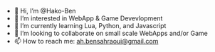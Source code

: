 - 👋 Hi, I’m @Hako-Ben
- 👀 I’m interested in WebApp & Game Devevlopment
- 🌱 I’m currently learning Lua, Python, and Javascript
- 💞️ I’m looking to collaborate on small scale WebApps and/or Game
- 📫 How to reach me: ah.bensahraoui@gmail.com

<!---
Hako-Ben/Hako-Ben is a ✨ special ✨ repository because its `README.md` (this file) appears on your GitHub profile.
You can click the Preview link to take a look at your changes.
--->
